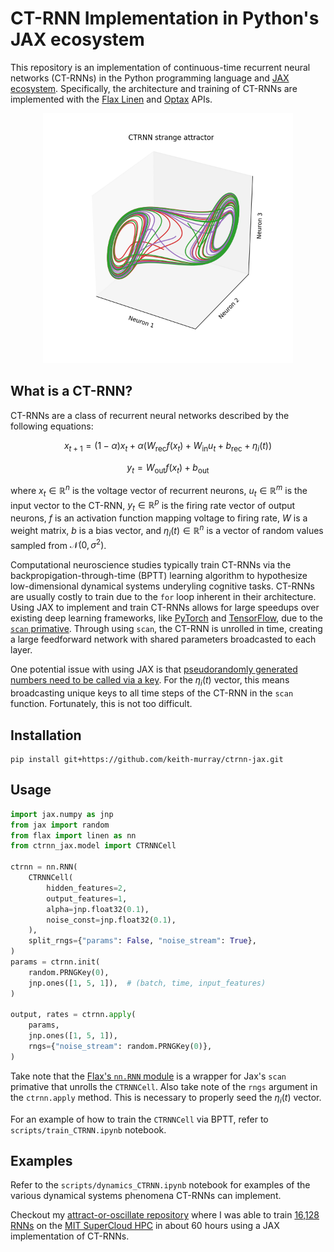 # CT-RNN Implementation in Python's JAX ecosystem
This repository is an implementation of continuous-time recurrent neural networks (CT-RNNs) in the Python programming language and [JAX ecosystem](https://jax.readthedocs.io/en/latest/). Specifically, the architecture and training of CT-RNNs are implemented with the [Flax Linen](https://flax-linen.readthedocs.io/en/latest/) and [Optax](https://optax.readthedocs.io/en/latest/) APIs.

<div align="center">
<img src="https://github.com/keith-murray/ctrnn-jax/blob/main/results/ctrnn_strange_attractor.png" alt="logo" width="400"></img>
</div>

## What is a CT-RNN?
CT-RNNs are a class of recurrent neural networks described by the following equations:
```math
x_{t+1}=(1-\alpha)x_t+\alpha(W_{\text{rec}}f(x_t)+W_{\text{in}}u_t + b_{\text{rec}} + \eta_i(t))
```
```math
y_t=W_{\text{out}}f(x_t) + b_{\text{out}}
```
where $x_t\in\mathbb{R}^{n}$ is the voltage vector of recurrent neurons, $u_t\in\mathbb{R}^{m}$ is the input vector to the CT-RNN, $y_t\in\mathbb{R}^{p}$ is the firing rate vector of output neurons, $f$ is an activation function mapping voltage to firing rate, $W$ is a weight matrix, $b$ is a bias vector, and $\eta_i(t)\in\mathbb{R}^{n}$ is a vector of random values sampled from $\mathcal{N}(0,\sigma^2)$.

Computational neuroscience studies typically train CT-RNNs via the backpropigation-through-time (BPTT) learning algorithm to hypothesize low-dimensional dynamical systems underyling cognitive tasks. CT-RNNs are usually costly to train due to the `for` loop inherent in their architecture. Using JAX to implement and train CT-RNNs allows for large speedups over existing deep learning frameworks, like [PyTorch](https://pytorch.org) and [TensorFlow](https://www.tensorflow.org), due to the [`scan` primative](https://jax.readthedocs.io/en/latest/_autosummary/jax.lax.scan.html). Through using `scan`, the CT-RNN is unrolled in time, creating a large feedforward network with shared parameters broadcasted to each layer.

One potential issue with using JAX is that [pseudorandomly generated numbers need to be called via a key](https://jax.readthedocs.io/en/latest/notebooks/Common_Gotchas_in_JAX.html#random-numbers). For the $\eta_i(t)$ vector, this means broadcasting unique keys to all time steps of the CT-RNN in the `scan` function. Fortunately, this is not too difficult.

## Installation
```
pip install git+https://github.com/keith-murray/ctrnn-jax.git
```

## Usage
```python
import jax.numpy as jnp
from jax import random
from flax import linen as nn
from ctrnn_jax.model import CTRNNCell

ctrnn = nn.RNN(
    CTRNNCell(
        hidden_features=2,
        output_features=1,
        alpha=jnp.float32(0.1),
        noise_const=jnp.float32(0.1),
    ),
    split_rngs={"params": False, "noise_stream": True},
)
params = ctrnn.init(
    random.PRNGKey(0),
    jnp.ones([1, 5, 1]),  # (batch, time, input_features)
)

output, rates = ctrnn.apply(
    params,
    jnp.ones([1, 5, 1]),
    rngs={"noise_stream": random.PRNGKey(0)},
)

```
Take note that the [Flax's `nn.RNN` module](https://flax-linen.readthedocs.io/en/latest/api_reference/flax.linen/layers.html#flax.linen.RNN) is a wrapper for Jax's `scan` primative that unrolls the `CTRNNCell`. Also take note of the `rngs` argument in the `ctrnn.apply` method. This is necessary to properly seed the $\eta_i(t)$ vector.

For an example of how to train the `CTRNNCell` via BPTT, refer to `scripts/train_CTRNN.ipynb` notebook.

## Examples
Refer to the `scripts/dynamics_CTRNN.ipynb` notebook for examples of the various dynamical systems phenomena CT-RNNs can implement.

Checkout my [attract-or-oscillate repository](https://github.com/keith-murray/attract-or-oscillate) where I was able to train [16,128 RNNs](https://openreview.net/forum?id=ql3u5ITQ5C) on the [MIT SuperCloud HPC](https://doi.org/10.1109/HPEC.2018.8547629) in about 60 hours using a JAX implementation of CT-RNNs.

